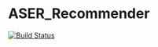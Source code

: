 # ASER_Recommender
[![Build Status](https://travis-ci.org/sflin/ASER_Recommender.svg?branch=master)](https://travis-ci.org/sflin/ASER_Recommender)
